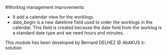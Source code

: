 #Worklog management improvements

* It add a calendar view for the worklogs.
* date_begin is a new datetime field used to order the worklogs in the calendar. This field is created because the date field from the worklog is a standard date type and we need hours and minutes.

This module has been developed by Bernard DELHEZ @ AbAKUS it-solution.